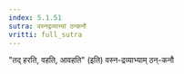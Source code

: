 ```yaml
---
index: 5.1.51
sutra: वस्नद्रव्याभ्यां ठन्कनौ
vritti: full_sutra
---
```


"तद् हरति, वहति, आवहति" (इति) वस्न-द्रव्याभ्याम् ठन्-कनौ